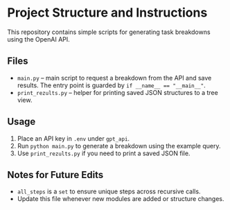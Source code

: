 # Project Structure and Instructions

This repository contains simple scripts for generating task breakdowns using the OpenAI API.

## Files
- `main.py` – main script to request a breakdown from the API and save results. The entry point is guarded by `if __name__ == "__main__"`.
- `print_rezults.py` – helper for printing saved JSON structures to a tree view.

## Usage
1. Place an API key in `.env` under `gpt_api`.
2. Run `python main.py` to generate a breakdown using the example query.
3. Use `print_rezults.py` if you need to print a saved JSON file.

## Notes for Future Edits
- `all_steps` is a `set` to ensure unique steps across recursive calls.
- Update this file whenever new modules are added or structure changes.
